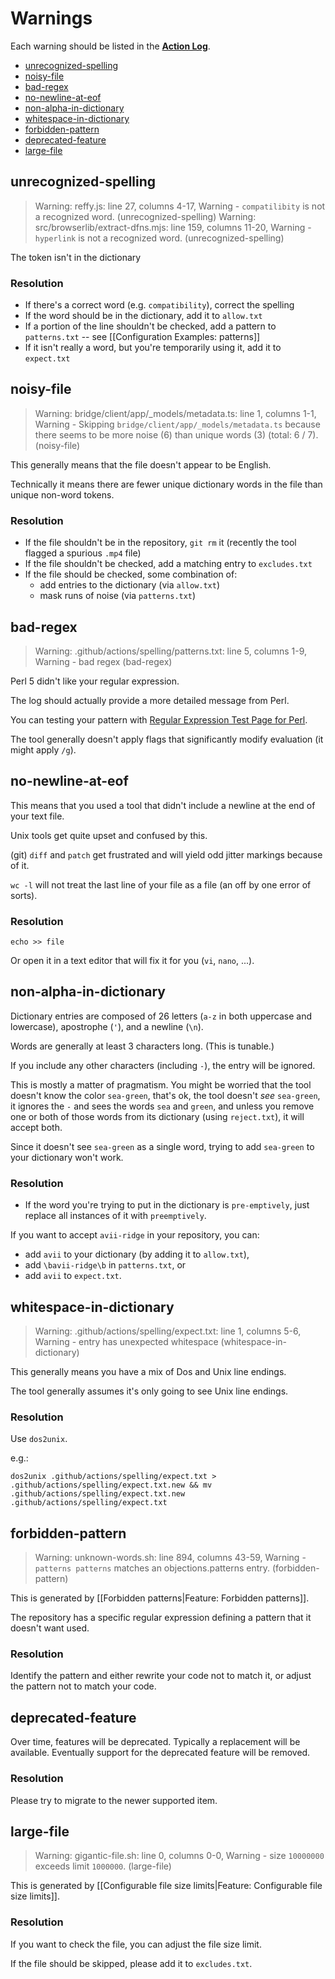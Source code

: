# Warnings

Each warning should be listed in the [**Action Log**](https://docs.github.com/en/actions/monitoring-and-troubleshooting-workflows/using-workflow-run-logs#viewing-logs-to-diagnose-failures).

* [unrecognized-spelling](#unrecognized-spelling)
* [noisy-file](#noisy-file)
* [bad-regex](#bad-regex)
* [no-newline-at-eof](#no-newline-at-eof)
* [non-alpha-in-dictionary](#non-alpha-in-dictionary)
* [whitespace-in-dictionary](#whitespace-in-dictionary)
* [forbidden-pattern](#forbidden-pattern)
* [deprecated-feature](#deprecated-feature)
* [large-file](#large-file)

## unrecognized-spelling

> Warning: reffy.js: line 27, columns 4-17, Warning - `compatilibity` is not a recognized word. (unrecognized-spelling)
> Warning: src/browserlib/extract-dfns.mjs: line 159, columns 11-20, Warning - `hyperlink` is not a recognized word. (unrecognized-spelling)

The token isn't in the dictionary

### Resolution

* If there's a correct word (e.g. `compatibility`), correct the spelling
* If the word should be in the dictionary, add it to `allow.txt`
* If a portion of the line shouldn't be checked, add a pattern to `patterns.txt` -- see [[Configuration Examples: patterns]]
* If it isn't really a word, but you're temporarily using it, add it to `expect.txt`

## noisy-file

> Warning: bridge/client/app/_models/metadata.ts: line 1, columns 1-1, Warning - Skipping `bridge/client/app/_models/metadata.ts` because there seems to be more noise (6) than unique words (3) (total: 6 / 7). (noisy-file)

This generally means that the file doesn't appear to be English.

Technically it means there are fewer unique dictionary words in the file than unique non-word tokens.

### Resolution

* If the file shouldn't be in the repository, `git rm` it (recently the tool flagged a spurious `.mp4` file)
* If the file shouldn't be checked, add a matching entry to `excludes.txt`
* If the file should be checked, some combination of:
  - add entries to the dictionary (via `allow.txt`)
  - mask runs of noise (via `patterns.txt`)

## bad-regex

> Warning: .github/actions/spelling/patterns.txt: line 5, columns 1-9, Warning - bad regex (bad-regex)

Perl 5 didn't like your regular expression.

The log should actually provide a more detailed message from Perl.

You can testing your pattern with [Regular Expression Test Page for Perl](https://www.regexplanet.com/advanced/perl/).

The tool generally doesn't apply flags that significantly modify evaluation (it might apply `/g`).

## no-newline-at-eof

This means that you used a tool that didn't include a newline at the end of your text file.

Unix tools get quite upset and confused by this.

(git) `diff` and `patch` get frustrated and will yield odd jitter markings because of it.

`wc -l` will not treat the last line of your file as a file (an off by one error of sorts).

### Resolution

`echo >> file`

Or open it in a text editor that will fix it for you (`vi`, `nano`, ...).

## non-alpha-in-dictionary

Dictionary entries are composed of 26 letters (`a-z` in both uppercase and lowercase), apostrophe (`'`), and a newline (`\n`).

Words are generally at least 3 characters long. (This is tunable.)

If you include any other characters (including `-`), the entry will be ignored.

This is mostly a matter of pragmatism. You might be worried that the tool doesn't know the color `sea-green`, that's ok, the tool doesn't _see_ `sea-green`, it ignores the `-` and sees the words `sea` and `green`, and unless you remove one or both of those words from its dictionary (using `reject.txt`), it will accept both.

Since it doesn't see `sea-green` as a single word, trying to add `sea-green` to your dictionary won't work.

### Resolution

* If the word you're trying to put in the dictionary is `pre-emptively`, just replace all instances of it with `preemptively`.

If you want to accept `avii-ridge` in your repository, you can:
* add `avii` to your dictionary (by adding it to `allow.txt`),
* add `\bavii-ridge\b` in `patterns.txt`, or
* add `avii` to `expect.txt`.

## whitespace-in-dictionary

> Warning: .github/actions/spelling/expect.txt: line 1, columns 5-6, Warning - entry has unexpected whitespace (whitespace-in-dictionary)

This generally means you have a mix of Dos and Unix line endings.

The tool generally assumes it's only going to see Unix line endings.

### Resolution

Use `dos2unix`.

e.g.:

```
dos2unix .github/actions/spelling/expect.txt > .github/actions/spelling/expect.txt.new && mv .github/actions/spelling/expect.txt.new .github/actions/spelling/expect.txt
```

## forbidden-pattern

> Warning: unknown-words.sh: line 894, columns 43-59, Warning - `patterns patterns` matches an objections.patterns entry. (forbidden-pattern)

This is generated by [[Forbidden patterns|Feature: Forbidden patterns]].

The repository has a specific regular expression defining a pattern that it doesn't want used.

### Resolution

Identify the pattern and either rewrite your code not to match it, or adjust the pattern not to match your code.

## deprecated-feature

Over time, features will be deprecated. Typically a replacement will be available.
Eventually support for the deprecated feature will be removed.

### Resolution

Please try to migrate to the newer supported item.

## large-file

> Warning: gigantic-file.sh: line 0, columns 0-0, Warning - size `10000000` exceeds limit `1000000`. (large-file)

This is generated by [[Configurable file size limits|Feature: Configurable file size limits]].

### Resolution

If you want to check the file, you can adjust the file size limit.

If the file should be skipped, please add it to `excludes.txt`.

